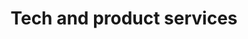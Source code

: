 ---
title : "Tech and product services"
# full screen navigation
first_name : "CTPO"
last_name : ".Tech"
bg_image : "images/backgrounds/full-nav-bg.jpg"
# animated text loop
occupations:
- "Prototypes and MVPs and tech teams from scratch"
- "Tech internalization"
- "System architecture and design"
- "Product definition, specs and roadmap"
- "Software development"
- "Project management"

# slider background image loop
slider_images:
- "images/slider/slider-1.jpg"
- "images/slider/slider-2.jpg"
- "images/slider/slider-3.jpg"
- "images/slider/slider-4.jpg"

# button
button:
  enable : true
  label : "Get in touch"
  link : "#contact"


# custom style
custom_class: "" 
custom_attributes: "" 
custom_css: ""

---